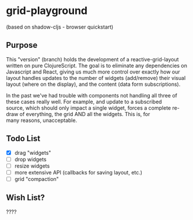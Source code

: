 # grid-playground

(based on shadow-cljs - browser quickstart)



## Purpose

This "version" (branch) holds the development of a reactive-grid-layout written on pure ClojureScript. The goal is to eliminate
any dependencies on Javascript and React, giving us much more control over exactly how our layout handles updates to the number
of widgets (add/remove) their visual layout (where on the display), and the content (data form subscriptions).

In the past we've had trouble with components not handling all three of these cases really well. For example, and update to a subscribed  
source, which should only impact a single widget, forces a complete re-draw of everything, the grid AND all the widgets. This is, for  
many reasons, unacceptable.



## Todo List

- [x] drag "widgets"
- [ ] drop widgets
- [ ] resize widgets
- [ ] more extensive API (callbacks for saving layout, etc.)
- [ ] grid "compaction"

## Wish List?

????

